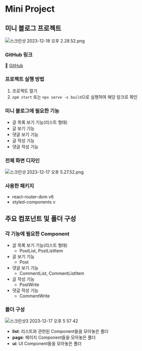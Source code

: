 # Mini Project

## 미니 블로그 프로젝트

![스크린샷 2023-12-18 오후 2.28.52.png](https://github.com/Heo-y-y/development-blog/assets/112863029/29650203-c15e-4411-a27e-2fccf4afe38e)

### GitHub 링크
📎 [GitHub](https://github.com/Heo-y-y/mini-blog/tree/main)

### 프로젝트 실행 방법

1. 프로젝트 열기
2. `npm start` 또는 `npx serve -s build`으로 실행하여 해당 링크로 확인

### 미니 블로그에 필요한 기능

- 글 목록 보기 기능(리스트 형태)
- 글 보기 기능
- 댓글 보기 기능
- 글 작성 기능
- 댓글 작성 기능

### 전체 화면 디자인

![스크린샷 2023-12-17 오후 5.27.52.png](https://github.com/Heo-y-y/development-blog/assets/112863029/784c61c3-6754-4223-8025-c7a16e8cee6c)

### 사용한 패키지

- react-router-dom v6
- styled-components v

## 주요 컴포넌트 및 폴더 구성

### 각 기능에 필요한 Component

- 글 목록 보기 기능(리스트 형태)
    - PostList, PostListItem
- 글 보기 기능
    - Post
- 댓글 보기 기능
    - CommentList, CommentListItem
- 글 작성 기능
    - PostWrite
- 댓글 작성 기능
    - CommentWrite

### 폴더 구성

![스크린샷3 2023-12-17 오후 5 57 42](https://github.com/Heo-y-y/development-blog/assets/112863029/5dfb641b-741d-4532-a966-131b9382abef)

- **list**: 리스트와 관련된 Component들을 모아놓은 폴더
- **page**: 페이지 Component들을 모아놓은 폴더
- **ui**: UI Component들을 모아놓은 폴더
